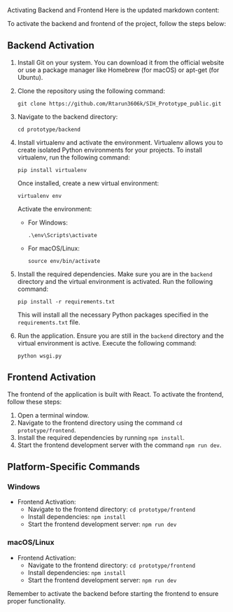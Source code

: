 

Activating Backend and Frontend
Here is the updated markdown content:

To activate the backend and frontend of the project, follow the steps below:

## Backend Activation

1. Install Git on your system. You can download it from the official website or use a package manager like Homebrew (for macOS) or apt-get (for Ubuntu).
2. Clone the repository using the following command:
   ```
   git clone https://github.com/Rtarun3606k/SIH_Prototype_public.git
   ```
   
3. Navigate to the backend directory:
   ```
   cd prototype/backend
   ```
4. Install virtualenv and activate the environment. Virtualenv allows you to create isolated Python environments for your projects. To install virtualenv, run the following command:
   ```
   pip install virtualenv
   ```
   Once installed, create a new virtual environment:
   ```
   virtualenv env
   ```
   Activate the environment:
   - For Windows:
     ```
     .\env\Scripts\activate
     ```
   - For macOS/Linux:
     ```
     source env/bin/activate
     ```
5. Install the required dependencies. Make sure you are in the `backend` directory and the virtual environment is activated. Run the following command:
   ```
   pip install -r requirements.txt
   ```
   This will install all the necessary Python packages specified in the `requirements.txt` file.
6. Run the application. Ensure you are still in the `backend` directory and the virtual environment is active. Execute the following command:
   ```
   python wsgi.py
   ```

## Frontend Activation

The frontend of the application is built with React. To activate the frontend, follow these steps:

1. Open a terminal window.
2. Navigate to the frontend directory using the command `cd prototype/frontend`.
3. Install the required dependencies by running `npm install`.
4. Start the frontend development server with the command `npm run dev`.

## Platform-Specific Commands

### Windows

- Frontend Activation:
  - Navigate to the frontend directory: `cd prototype/frontend`
  - Install dependencies: `npm install`
  - Start the frontend development server: `npm run dev`

### macOS/Linux

- Frontend Activation:
  - Navigate to the frontend directory: `cd prototype/frontend`
  - Install dependencies: `npm install`
  - Start the frontend development server: `npm run dev`

Remember to activate the backend before starting the frontend to ensure proper functionality.
